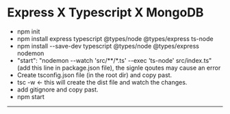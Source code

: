 # Express X Typescript X MongoDB
- npm init 
- npm install express typescript @types/node @types/express ts-node
- npm install --save-dev typescript @types/node @types/express nodemon
- "start": "nodemon --watch 'src/**/*.ts' --exec 'ts-node' src/index.ts" (add this line in package.json file), the signle qoutes may cause an error
- Create tsconfig.json file (in the root dir) and copy past.
- tsc -w <- this will create the dist file and watch the changes.
- add gitignore and copy past.
- npm start
----------------------------
